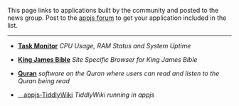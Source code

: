 This page links to applications built by the community and posted to the news group. Post to the [appjs forum](https://groups.google.com/forum/#!forum/appjs-dev) to get your application included in the list.

---

* __[Task Monitor](https://github.com/composite/appjs/downloads)__
 _CPU Usage, RAM Status and System Uptime_

* __[King James Bible](http://www.kingjamesbiblesociety.org/avbible/download/AvBible_Setup.exe)__
_Site Specific Browser for King James Bible_

* __[Quran](http://sourceforge.net/projects/quranterjemah/)__
_software on the Quran where users can read and listen to the Quran being read_

* __[appjs-TiddlyWiki](https://github.com/sihorton/appjs-TiddlyWiki/downloads)
_TiddlyWiki running in appjs_
